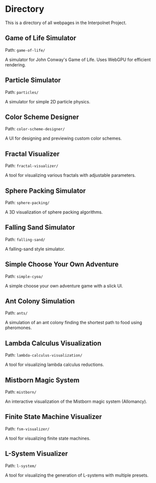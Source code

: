 # Directory

This is a directory of all webpages in the Interpolnet Project.

## Game of Life Simulator

Path: `game-of-life/`

A simulator for John Conway's Game of Life. Uses WebGPU for efficient rendering.

## Particle Simulator

Path: `particles/`

A simulator for simple 2D particle physics.

## Color Scheme Designer

Path: `color-scheme-designer/`

A UI for designing and previewing custom color schemes.

## Fractal Visualizer

Path: `fractal-visualizer/`

A tool for visualizing various fractals with adjustable parameters.

## Sphere Packing Simulator

Path: `sphere-packing/`

A 3D visualization of sphere packing algorithms.

## Falling Sand Simulator

Path: `falling-sand/`

A falling-sand style simulator.
## Simple Choose Your Own Adventure

Path: `simple-cyoa/`

A simple choose your own adventure game with a slick UI.

## Ant Colony Simulation

Path: `ants/`

A simulation of an ant colony finding the shortest path to food using pheromones.

## Lambda Calculus Visualization

Path: `lambda-calculus-visualization/`

A tool for visualizing lambda calculus reductions.

## Mistborn Magic System

Path: `mistborn/`

An interactive visualization of the Mistborn magic system (Allomancy).
## Finite State Machine Visualizer

Path: `fsm-visualizer/`

A tool for visualizing finite state machines.
## L-System Visualizer

Path: `l-system/`

A tool for visualizing the generation of L-systems with multiple presets.

